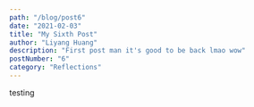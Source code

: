 ```yaml
---
path: "/blog/post6"
date: "2021-02-03"
title: "My Sixth Post"
author: "Liyang Huang"
description: "First post man it's good to be back lmao wow"
postNumber: "6"
category: "Reflections"
---
```


testing